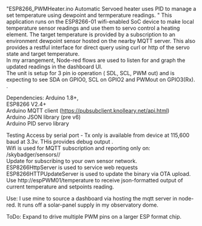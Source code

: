 "ESP8266_PWMHeater.ino
Automatic Servoed heater uses PID to manage a set temperature using dewpoint and termperature readings. " 
This application runs on the ESP8266-01 wifi-enabled SoC device to make local temperature sensor readings and use them to servo control a heating element. The target temperature is provided by a subscription to an environment dewpoint sensor hosted on the nearby MQTT server.  This also provides a restful interface for direct query using curl or http of the servo state and target temperature.</br>
In my arrangement, Node-red flows are used to listen for and graph the updated readings in the dashboard UI. </br>
The unit is setup for 3 pin io operation ( SDL, SCL, PWM out) and is expecting to see SDA on GPIO0, SCL on GPIO2 and PWMout on GPIO3(Rx). 
. 

Dependencies:
Arduino 1.8+, </br>
ESP8266 V2.4+ </br>
Arduino MQTT client (https://pubsubclient.knolleary.net/api.html)</br>
Arduino JSON library (pre v6) </br>
Arduino PID servo library </br>

Testing
Access by serial port  - Tx only is available from device at 115,600 baud at 3.3v. THis provides debug output .</br>
Wifi is used for MQTT subscription and reporting only on: /skybadger/sensors/<sensor type>/<host> </br>
Update for subscribing to your own sensor network.</br>
ESP8266HttpServer is used to service  web requests </br>
ESP8266HTTPUpdateServer is used to update the binary via OTA upload. </br>
Use http://espPWM01/temperature to receive json-formatted output of current temperature and setpoints reading. </br>

Use:
I use mine to source a dashboard via hosting the mqtt server in node-red. It runs off a solar-panel supply in my observatory dome. </br>

ToDo:
Expand to drive multiple PWM pins on a larger ESP format chip. </br>
